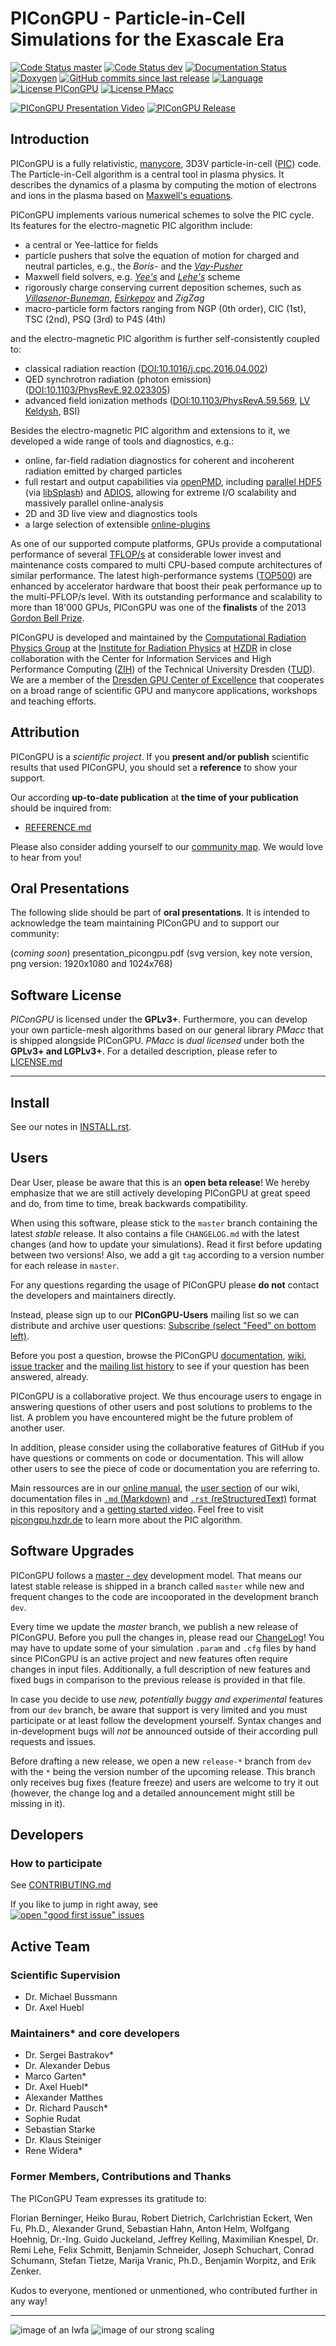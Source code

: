 PIConGPU - Particle-in-Cell Simulations for the Exascale Era
============================================================

[![Code Status master](https://img.shields.io/travis/ComputationalRadiationPhysics/picongpu/master.svg?label=master)](https://travis-ci.org/ComputationalRadiationPhysics/picongpu/branches)
[![Code Status dev](https://img.shields.io/travis/ComputationalRadiationPhysics/picongpu/dev.svg?label=dev)](https://travis-ci.org/ComputationalRadiationPhysics/picongpu/branches)
[![Documentation Status](https://readthedocs.org/projects/picongpu/badge/?version=latest)](http://picongpu.readthedocs.io)
[![Doxygen](https://img.shields.io/badge/API-Doxygen-blue.svg)](http://computationalradiationphysics.github.io/picongpu)
[![GitHub commits since last release](https://img.shields.io/github/commits-since/ComputationalRadiationPhysics/picongpu/latest/dev.svg)](https://github.com/ComputationalRadiationPhysics/picongpu/compare/master...dev)
[![Language](https://img.shields.io/badge/language-C%2B%2B11-orange.svg)](https://isocpp.org/)
[![License PIConGPU](https://img.shields.io/badge/license-GPLv3-blue.svg?label=PIConGPU)](https://www.gnu.org/licenses/gpl-3.0.html)
[![License PMacc](https://img.shields.io/badge/license-LGPLv3-blue.svg?label=PMacc)](https://www.gnu.org/licenses/lgpl-3.0.html)

[![PIConGPU Presentation Video](http://img.youtube.com/vi/nwZuG-XtUDE/0.jpg)](http://www.youtube.com/watch?v=nwZuG-XtUDE)
[![PIConGPU Release](docs/logo/pic_logo_vert_158x360.png)](http://www.youtube.com/watch?v=nwZuG-XtUDE)

Introduction
------------

PIConGPU is a fully relativistic,
[manycore](https://en.wikipedia.org/wiki/Manycore_processor),
3D3V particle-in-cell ([PIC](http://en.wikipedia.org/wiki/Particle-in-cell))
code. The Particle-in-Cell algorithm is a central tool in plasma physics.
It describes the dynamics of a plasma by computing the motion of
electrons and ions in the plasma based on
[Maxwell's equations](http://en.wikipedia.org/wiki/Maxwell%27s_equations).

PIConGPU implements various numerical schemes to solve the PIC cycle.
Its features for the electro-magnetic PIC algorithm include:
- a central or Yee-lattice for fields
- particle pushers that solve the equation of motion for charged and neutral
  particles, e.g., the *Boris-* and the
  [*Vay-Pusher*](http://dx.doi.org/10.1063/1.2837054)
- Maxwell field solvers, e.g.
  [*Yee's*](http://dx.doi.org/10.1109/TAP.1966.1138693) and
  [*Lehe's*](http://dx.doi.org/10.1103/PhysRevSTAB.16.021301) scheme
- rigorously charge conserving current deposition schemes, such as
  [*Villasenor-Buneman*](http://dx.doi.org/10.1016/0010-4655%2892%2990169-Y),
  [*Esirkepov*](http://dx.doi.org/10.1016/S0010-4655%2800%2900228-9)
  and *ZigZag*
- macro-particle form factors ranging from NGP (0th order), CIC (1st),
  TSC (2nd), PSQ (3rd) to P4S (4th)

and the electro-magnetic PIC algorithm is further self-consistently coupled to:
- classical radiation reaction
  ([DOI:10.1016/j.cpc.2016.04.002](http://dx.doi.org/10.1016/j.cpc.2016.04.002))
- QED synchrotron radiation (photon emission)
  ([DOI:10.1103/PhysRevE.92.023305](http://dx.doi.org/10.1103/PhysRevE.92.023305))
- advanced field ionization methods
  ([DOI:10.1103/PhysRevA.59.569](http://dx.doi.org/10.1103/PhysRevA.59.569),
   [LV Keldysh](http://www.jetp.ac.ru/cgi-bin/dn/e_020_05_1307.pdf), BSI)

Besides the electro-magnetic PIC algorithm and extensions to it, we developed
a wide range of tools and diagnostics, e.g.:
- online, far-field radiation diagnostics for coherent and incoherent radiation
  emitted by charged particles
- full restart and output capabilities via [openPMD](http://openPMD.org),
  including [parallel HDF5](http://hdfgroup.org/) (via
  [libSplash](https://github.com/ComputationalRadiationPhysics/libSplash)) and
  [ADIOS](https://csmd.ornl.gov/adios/), allowing for
  extreme I/O scalability and massively parallel online-analysis
- 2D and 3D live view and diagnostics tools
- a large selection of extensible
  [online-plugins](http://picongpu.readthedocs.io/en/latest/usage/plugins.html)

As one of our supported compute platforms, GPUs provide a computational
performance of several
[TFLOP/s](http://en.wikipedia.org/wiki/FLOPS) at considerable lower invest and
maintenance costs compared to multi CPU-based compute architectures of similar
performance. The latest high-performance systems
([TOP500](http://www.top500.org/)) are enhanced by accelerator hardware that
boost their peak performance up to the multi-PFLOP/s level. With its
outstanding performance and scalability to more than 18'000 GPUs,
PIConGPU was one of the **finalists** of the 2013
[Gordon Bell Prize](http://sc13.supercomputing.org/content/acm-gordon-bell-prize).

PIConGPU is developed and maintained by the
[Computational Radiation Physics Group](https://www.hzdr.de/db/Cms?pNid=2097)
at the [Institute for Radiation Physics](http://www.hzdr.de/db/Cms?pNid=132)
at [HZDR](http://www.hzdr.de/) in close collaboration with the Center
for Information Services and High Performance Computing
([ZIH](http://tu-dresden.de/die_tu_dresden/zentrale_einrichtungen/zih)) of the
Technical University Dresden ([TUD](http://www.tu-dresden.de)). We are a
member of the [Dresden GPU Center of Excellence](http://ccoe-dresden.de/) that
cooperates on a broad range of scientific GPU and manycore applications,
workshops and teaching efforts.

Attribution
-----------

PIConGPU is a *scientific project*. If you **present and/or publish** scientific
results that used PIConGPU, you should set a **reference** to show your support.

Our according **up-to-date publication** at **the time of your publication**
should be inquired from:
- [REFERENCE.md](https://raw.githubusercontent.com/ComputationalRadiationPhysics/picongpu/master/REFERENCE.md)

Please also consider adding yourself to our [community map](https://github.com/ComputationalRadiationPhysics/picongpu-communitymap).
We would love to hear from you!

Oral Presentations
------------------

The following slide should be part of **oral presentations**. It is intended to
acknowledge the team maintaining PIConGPU and to support our community:

(*coming soon*) presentation_picongpu.pdf
(svg version, key note version, png version: 1920x1080 and 1024x768)

Software License
----------------

*PIConGPU* is licensed under the **GPLv3+**. Furthermore, you can develop your
own particle-mesh algorithms based on our general library *PMacc* that is
shipped alongside PIConGPU. *PMacc* is *dual licensed* under both the
**GPLv3+ and LGPLv3+**.
For a detailed description, please refer to [LICENSE.md](LICENSE.md)

********************************************************************************

Install
-------

See our notes in [INSTALL.rst](INSTALL.rst).

Users
-----

Dear User, please be aware that this is an **open beta release**!
We hereby emphasize that we are still actively developing PIConGPU at great
speed and do, from time to time, break backwards compatibility.

When using this software, please stick to the `master` branch containing the
latest *stable* release. It also contains a file `CHANGELOG.md` with the
latest changes (and how to update your simulations). Read it first before
updating between two versions! Also, we add a git `tag` according to a version
number for each release in `master`.

For any questions regarding the usage of PIConGPU please **do not** contact the
developers and maintainers directly.

Instead, please sign up to our **PIConGPU-Users** mailing list so we can
distribute and archive user questions:
[Subscribe (select "Feed" on bottom left)](https://cg.hzdr.de/Lists/picongpu-users/List.html).

Before you post a question, browse the PIConGPU
[documentation](https://github.com/ComputationalRadiationPhysics/picongpu/search?l=markdown),
[wiki](https://github.com/ComputationalRadiationPhysics/picongpu/wiki),
[issue tracker](https://github.com/ComputationalRadiationPhysics/picongpu/issues) and the
[mailing list history](https://cg.hzdr.de/Lists/picongpu-users/List.html)
to see if your question has been answered, already.

PIConGPU is a collaborative project.
We thus encourage users to engage in answering questions of other users and post solutions to problems to the list.
A problem you have encountered might be the future problem of another user.

In addition, please consider using the collaborative features of GitHub if you have questions or comments on code or documentation.
This will allow other users to see the piece of code or documentation you are referring to.

Main ressources are in our [online manual](https://picongpu.readthedocs.io), the [user section](https://github.com/ComputationalRadiationPhysics/picongpu/wiki) of our wiki, documentation files in [`.md` (Markdown)](http://commonmark.org/help/) and [`.rst` (reStructuredText)](http://www.sphinx-doc.org/en/stable/rest.html) format in this repository and a [getting started video](http://www.youtube.com/watch?v=7ybsD8G4Rsk).
Feel free to visit [picongpu.hzdr.de](http://picongpu.hzdr.de) to learn more about the PIC algorithm.

Software Upgrades
-----------------

PIConGPU follows a
[master - dev](http://nvie.com/posts/a-successful-git-branching-model/)
development model. That means our latest stable release is shipped in a branch
called `master` while new and frequent changes to the code are incooporated
in the development branch `dev`.

Every time we update the *master* branch, we publish a new release
of PIConGPU. Before you pull the changes in, please read our
[ChangeLog](CHANGELOG.md)!
You may have to update some of your simulation `.param` and `.cfg` files by
hand since PIConGPU is an active project and new features often require changes
in input files. Additionally, a full description of new features and fixed bugs
in comparison to the previous release is provided in that file.

In case you decide to use *new, potentially buggy and experimental* features
from our `dev` branch, be aware that support is very limited and you must
participate or at least follow the development yourself. Syntax changes
and in-development bugs will *not* be announced outside of their according pull
requests and issues.

Before drafting a new release, we open a new `release-*` branch from `dev` with
the `*` being the version number of the upcoming release. This branch only
receives bug fixes (feature freeze) and users are welcome to try it out
(however, the change log and a detailed announcement might still be missing in
it).

Developers
----------

### How to participate

See [CONTRIBUTING.md](CONTRIBUTING.md)

If you like to jump in right away, see  
[![open "good first issue" issues](https://img.shields.io/github/issues-raw/ComputationalRadiationPhysics/picongpu/good%20first%20issue.svg?color=56cbef)](https://github.com/ComputationalRadiationPhysics/picongpu/issues?q=is%3Aopen+is%3Aissue+label%3A%22good+first+issue%22)

Active Team
-----------

### Scientific Supervision

- Dr. Michael Bussmann
- Dr. Axel Huebl

### Maintainers* and core developers

- Dr. Sergei Bastrakov*
- Dr. Alexander Debus
- Marco Garten*
- Dr. Axel Huebl*
- Alexander Matthes
- Dr. Richard Pausch*
- Sophie Rudat
- Sebastian Starke
- Dr. Klaus Steiniger
- Rene Widera*

### Former Members, Contributions and Thanks

The PIConGPU Team expresses its gratitude to:

Florian Berninger, Heiko Burau, Robert Dietrich, Carlchristian Eckert,
Wen Fu, Ph.D., Alexander Grund, Sebastian Hahn, Anton Helm, Wolfgang Hoehnig,
Dr.-Ing. Guido Juckeland, Jeffrey Kelling, Maximilian Knespel, Dr. Remi Lehe,
Felix Schmitt, Benjamin Schneider, Joseph Schuchart, Conrad Schumann,
Stefan Tietze, Marija Vranic, Ph.D., Benjamin Worpitz, and Erik Zenker.

Kudos to everyone, mentioned or unmentioned, who contributed further in any
way!

********************************************************************************

![image of an lwfa](docs/images/lwfa_iso.png "LWFA")
![image of our strong scaling](docs/images/StrongScalingPIConGPU_log.png "Strong Scaling")
